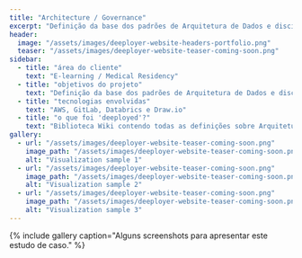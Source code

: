 ```yaml
---
title: "Architecture / Governance" 
excerpt: "Definição da base dos padrões de Arquitetura de Dados e disciplina de Governança de Dados para que a empresa pudesse implementar todos os projetos e assuntos relacionados a Data Science."
header:
  image: "/assets/images/deeployer-website-headers-portfolio.png"
  teaser: "/assets/images/deeployer-website-teaser-coming-soon.png"
sidebar:
  - title: "área do cliente"
    text: "E-learning / Medical Residency"
  - title: "objetivos do projeto"
    text: "Definição da base dos padrões de Arquitetura de Dados e disciplina de Governança de Dados para que a empresa pudesse implementar todos os projetos e assuntos relacionados a Data Science, tais como: Data Lineage, Data Quality, Data Monitoring, Data Archive/Purge, Data Delivery, dentre outros."
  - title: "tecnologias envolvidas"
    text: "AWS, GitLab, Databrics e Draw.io"
  - title: "o que foi 'deeployed'?"
    text: "Biblioteca Wiki contendo todas as definições sobre Arquitetura de Dados e Governança de Dados, blueprints e diagramas em Draw.io, repositório GitLab e treinamento."
gallery:
  - url: "/assets/images/deeployer-website-teaser-coming-soon.png"
    image_path: "/assets/images/deeployer-website-teaser-coming-soon.png"
    alt: "Visualization sample 1"
  - url: "/assets/images/deeployer-website-teaser-coming-soon.png"
    image_path: "/assets/images/deeployer-website-teaser-coming-soon.png"
    alt: "Visualization sample 2"
  - url: "/assets/images/deeployer-website-teaser-coming-soon.png"
    image_path: "/assets/images/deeployer-website-teaser-coming-soon.png"
    alt: "Visualization sample 3"
---
```


{% include gallery caption="Alguns screenshots para apresentar este estudo de caso." %}